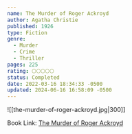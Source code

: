 ```yaml
---
name: The Murder of Roger Ackroyd
author: Agatha Christie
published: 1926
type: Fiction
genre:
  - Murder
  - Crime
  - Thriller
pages: 225
rating: 🌕🌕🌕🌕🌕
status: Completed
date: 2022-03-16 18:34:33 -0500
updated: 2024-06-16 16:58:09 -0500
---
```


![[the-murder-of-roger-ackroyd.jpg|300]]

Book Link: [The Murder of Roger Ackroyd](https://www.goodreads.com/book/show/16328.The_Murder_of_Roger_Ackroyd)
